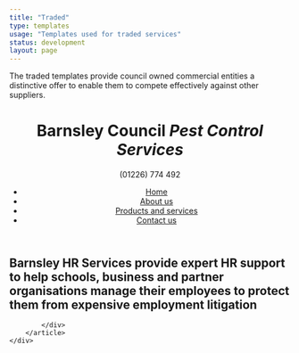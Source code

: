 ```yaml
---
title: "Traded"
type: templates
usage: "Templates used for traded services"
status: development
layout: page
---
```


The traded templates provide council owned commercial entities a distinctive offer to enable them to compete effectively against other suppliers.

<div class="example">
    <div class="body--traded">
        <header class="masthead--traded container container--float">
            <div class="logo masthead__logo">
                <h1 class="logo__heading logo__heading--inverted">
                    <a class="logo__link">
                        Barnsley Council 
                    </a>
                    <em>Pest Control Services</em>                
                </h1>
            </div>   
            <div class="masthead__info">
                <div class="masthead__contact">
                    (01226) 774 492
                </div>
                <nav class="nav nav--divided">
                    <ul class="ui-list">
                        <li><a href="#">Home</a></li><!--
                        --><li><a href="#">About us</a></li><!--
                        --><li><a href="#">Products and services</a></li><!--
                        --><li><a href="#">Contact us</a></li>
                    </ul>
                </nav>
            </div>            
        </header>
        <article class="container--landing">
            <div class="container container--page">
    <div class="grid grid--fill">
                <div class="grid__section">
    <div>
        <div class="container">
        <div class="grid__row container--float"><!--
--><div class="grid__column--12 grid__column">
                    <div>
        <div class="banner banner--stripe banner--inverted js-responsive" style="background-image: url('//placehold.it/500x500');">
    <h1 class="banner__text">
        Barnsley HR Services provide expert HR support to help schools, business and partner organisations manage their employees to protect them from expensive employment litigation
    </h1>
</div>
                    </div>
                </div><!--        --></div>
        </div>
    </div>
    
    
            </div>
        </article>
    </div>
</div>
